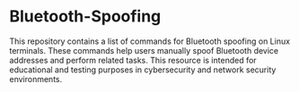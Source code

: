 # Bluetooth-Spoofing
This repository contains a list of commands for Bluetooth spoofing on Linux terminals. These commands help users manually spoof Bluetooth device addresses and perform related tasks. This resource is intended for educational and testing purposes in cybersecurity and network security environments.
